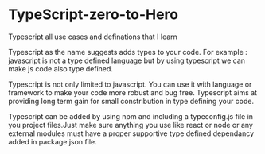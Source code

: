 # TypeScript-zero-to-Hero
 Typescript all use cases and definations that I learn

Typescript as the name suggests adds types to your code. 
For example : javascript is not a type defined language but by using typescript we can make js code also type defined.

Typescript is not only limited to javascript. You can use it with language or framework to make your code more robust and bug free.
Typescript aims at providing long term gain for small constribution in type defining your code.


Typescript can be added by using npm and including a typeconfig.js file in you project files.Just make sure anything you use like react or node or any external modules must have a proper supportive type defined dependancy added in package.json file.
